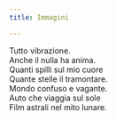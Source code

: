 ```yaml
---
title: Immagini

---
```

Tutto vibrazione.  
Anche il nulla ha anima.  
Quanti spilli sul mio cuore  
Quante stelle il tramontare.  
Mondo confuso e vagante.   
Auto che viaggia sul sole  
Film astrali nel mito lunare.  
